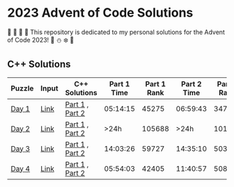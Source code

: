 # 2023 Advent of Code Solutions

🎄 🎅 🤶 🦌 This repository is dedicated to my personal solutions for the Advent of Code 2023! 🎁 ⛄ ❄️ 🍪

## C++ Solutions

Puzzle | Input | C++ Solutions | Part 1 Time | Part 1 Rank | Part 2 Time | Part 2 Rank |
------ | ----- | ------------- | ----------- | ----------- | ----------- | ----------- |
[Day 1](https://adventofcode.com/2023/day/1)| [Link](https://github.com/robyntiger/AoC-2023/blob/main/Input%20Files/day_1.txt) | [Part 1](https://github.com/robyntiger/AoC-2023/blob/main/C%2B%2B%20Solutions/day_1a.cpp) , [Part 2](https://github.com/robyntiger/AoC-2023/blob/main/C%2B%2B%20Solutions/day_1b.cpp) | 05:14:15 | 45275 | 06:59:43 | 34771 |
[Day 2](https://adventofcode.com/2023/day/2)| [Link](https://github.com/robyntiger/AoC-2023/blob/main/Input%20Files/day_2.txt) | [Part 1](https://github.com/robyntiger/AoC-2023/blob/main/C%2B%2B%20Solutions/day_2a.cpp) , [Part 2](https://github.com/robyntiger/AoC-2023/blob/main/C%2B%2B%20Solutions/day_2b.cpp) | >24h | 105688 | >24h | 101880 |
[Day 3](https://adventofcode.com/2023/day/3)| [Link](https://github.com/robyntiger/AoC-2023/blob/main/Input%20Files/day_3.txt) | [Part 1](https://github.com/robyntiger/AoC-2023/blob/main/C%2B%2B%20Solutions/day_3a.cpp) , [Part 2](https://github.com/robyntiger/AoC-2023/blob/main/C%2B%2B%20Solutions/day_3b.cpp) | 14:03:26 | 59727 | 14:35:10 | 50361 |
[Day 4](https://adventofcode.com/2023/day/4)| [Link](https://github.com/robyntiger/AoC-2023/blob/main/Input%20Files/day_4.txt) | [Part 1](https://github.com/robyntiger/AoC-2023/blob/main/C%2B%2B%20Solutions/day_4a.cpp) , [Part 2](https://github.com/robyntiger/AoC-2023/blob/main/C%2B%2B%20Solutions/day_4b.cpp) | 05:54:03 | 42405 | 11:40:57 | 50819 |
